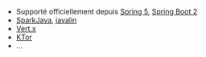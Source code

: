* Supporté officiellement depuis [Spring 5](https://projects.spring.io/spring-framework/), [Spring Boot 2](https://projects.spring.io/spring-boot/)
* [SparkJava](https://sparktutorials.github.io/2017/01/28/using-spark-with-kotlin.html), [javalin](https://javalin.io/)
* [Vert.x](http://vertx.io/docs/vertx-core/kotlin/)
* [KTor](http://ktor.io/)
* ...
